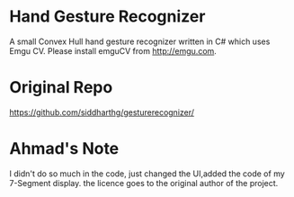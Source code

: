 Hand Gesture Recognizer
=================

A small Convex Hull  hand gesture recognizer written in C# which uses Emgu CV. 
Please install emguCV from http://emgu.com.

Original Repo
=================
https://github.com/siddharthg/gesturerecognizer/

Ahmad's Note
=================
I didn't do so much in the code, just changed the UI,added the code of my 7-Segment display.
the licence goes to the original author of the project.
